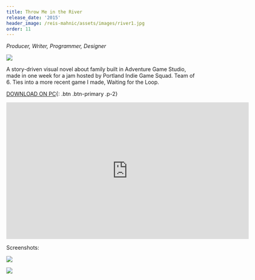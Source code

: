 ```yaml
---
title: Throw Me in the River
release_date: '2015'
header_image: /reis-mahnic/assets/images/river1.jpg
order: 11
---
```

_Producer, Writer, Programmer, Designer_

![](/reis-mahnic/assets/images/river2.jpg)

A story-driven visual novel about family built in Adventure Game Studio, made in one week for a jam hosted by Portland Indie Game Squad. Team of 6. Ties into a more recent game I made, Waiting for the Loop.

[DOWNLOAD ON PC](http://www.adventuregamestudio.co.uk/site/games/game/1943/){: .btn .btn-primary .p-2}

<iframe src="https://player.vimeo.com/video/139042348" width="640" height="360" frameborder="0" allow="autoplay; fullscreen" allowfullscreen></iframe>

Screenshots:

![](/reis-mahnic/assets/images/river3.jpg)

![](/reis-mahnic/assets/images/river4.jpg)
